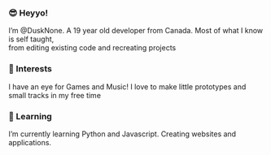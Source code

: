 ### 😎 Heyyo!

I’m @DuskNone. A 19 year old developer from Canada.
Most of what I know is self taught,  
from editing existing code and recreating projects

### 👀 Interests
I have an eye for Games and Music!
I love to make little prototypes and small tracks in my free time

### 🌱 Learning
I’m currently learning Python and Javascript. Creating websites and applications.

<!---
DuskNone/DuskNone is a ✨ special ✨ repository because its `README.md` (this file) appears on your GitHub profile.
You can click the Preview link to take a look at your changes.

yeah dude I know...
--->
